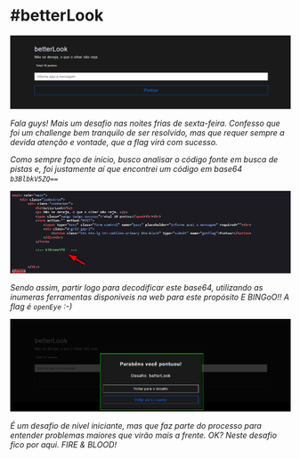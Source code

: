 # #betterLook

![screenshot](/challenges/level-1/betterLook/img/challenge.png)

*Fala guys! Mais um desafio nas noites frias de sexta-feira.
Confesso que foi um challenge bem tranquilo de ser resolvido, mas que requer sempre a devida atenção e vontade, que a flag virá com sucesso.*

*Como sempre faço de inicio, busco analisar o código fonte em busca de pistas e, foi justamente aí que encontrei um código em base64 ```b3BlbkV5ZQ==```*

![screenshot](/challenges/level-1/betterLook/img/code_review.png)

*Sendo assim, partir logo para decodificar este base64, utilizando as inumeras ferramentas disponiveis na web para este propósito E BINGoO!! A flag é ```openEye``` :-)*


![screenshot](/challenges/level-1/betterLook/img/flag.png)


*É um desafio de nível iniciante, mas que faz parte do processo para entender problemas maiores que virão mais a frente. OK? Neste desafio fico por aqui. FIRE & BLOOD!*
